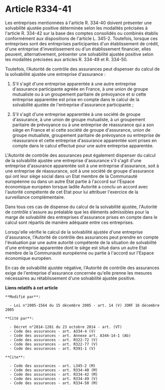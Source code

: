 # Article R334-41

Les entreprises mentionnées à l'article R. 334-40 doivent présenter une solvabilité ajustée positive déterminée selon les
modalités précisées à l'article R. 334-42 sur la base des comptes consolidés ou combinés établis conformément aux
dispositions de l'article L. 345-2. Toutefois, lorsque ces entreprises sont des entreprises participantes d'un établissement
de crédit, d'une entreprise d'investissement ou d'un établissement financier, elles peuvent, alternativement, présenter une
solvabilité ajustée positive selon les modalités précisées aux articles R. 334-49 et R. 334-50.

Toutefois, l'Autorité de contrôle des assurances peut dispenser du calcul de la solvabilité ajustée une entreprise
d'assurance :

1. S'il s'agit d'une entreprise apparentée à une autre entreprise d'assurance participante agréée en France, à une union de
groupe mutualiste ou à un groupement paritaire de prévoyance et si cette entreprise apparentée est prise en compte dans le
calcul de la solvabilité ajustée de l'entreprise d'assurance participante ;

2. S'il s'agit d'une entreprise apparentée à une société de groupe d'assurance, à une union de groupe mutualiste, à un
groupement paritaire de prévoyance ou à une entreprise de réassurance qui a son siège en France et si cette société de groupe
d'assurance, union de groupe mutualiste, groupement paritaire de prévoyance ou entreprise de réassurance et cette entreprise
d'assurance apparentée sont prises en compte dans le calcul effectué pour une autre entreprise apparentée.

L'Autorité de contrôle des assurances peut également dispenser du calcul de la solvabilité ajustée une entreprise d'assurance
s'il s'agit d'une entreprise d'assurance apparentée soit à une entreprise d'assurance, soit à une entreprise de réassurance,
soit à une société de groupe d'assurance qui ont leur siège social dans un Etat membre de la Communauté européenne ou dans un
autre Etat partie à l'accord sur l'Espace économique européen lorsque ladite Autorité a conclu un accord avec l'autorité
compétente de cet Etat pour lui attribuer l'exercice de la surveillance complémentaire.

Dans tous ces cas de dispense du calcul de la solvabilité ajustée, l'Autorité de contrôle s'assure au préalable que les
éléments admissibles pour la marge de solvabilité des entreprises d'assurance prises en compte dans le calcul sont répartis
de manière adéquate entre ces entreprises.

Lorsqu'elle vérifie le calcul de la solvabilité ajustée d'une entreprise d'assurance, l'Autorité de contrôle des assurances
peut prendre en compte l'évaluation par une autre autorité compétente de la situation de solvabilité d'une entreprise
apparentée dont le siège est situé dans un autre Etat membre de la Communauté européenne ou partie à l'accord sur l'Espace
économique européen.

En cas de solvabilité ajustée négative, l'Autorité de contrôle des assurances exige de l'entreprise d'assurance concernée
qu'elle prenne les mesures nécessaires au rétablissement d'une solvabilité ajustée positive.

**Liens relatifs à cet article**

	**Modifié par**:

	  - Loi n°2005-1564 du 15 décembre 2005 - art. 14 (V) JORF 16 décembre 2005

	**Cité par**:

	  - Décret n°2014-1281 du 23 octobre 2014 - art. (VT)
	  - Code des assurances - art. A334-4 (V)
	  - Code des assurances - art. Annexe art. A344-14-1 (Ab)
	  - Code des assurances - art. R322-72 (V)
	  - Code des assurances - art. R322-77 (V)
	  - Code des assurances - art. R391-1 (V)

	**Cite**:

	  - Code des assurances - art. L345-2 (M)
	  - Code des assurances - art. R334-40 (M)
	  - Code des assurances - art. R334-42 (M)
	  - Code des assurances - art. R334-49 (V)
	  - Code des assurances - art. R334-50 (M)
